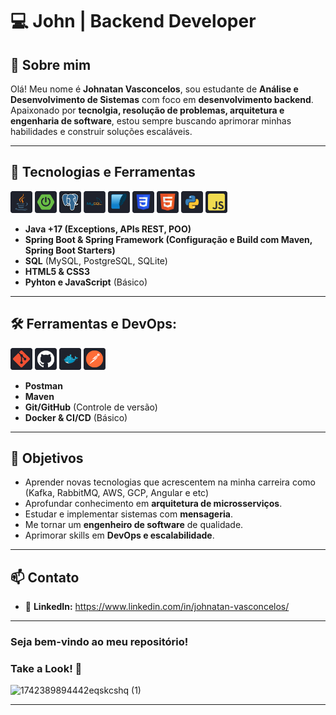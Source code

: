 # 💻 John | Backend Developer

## 👋 Sobre mim

Olá! Meu nome é **Johnatan Vasconcelos**, sou estudante de **Análise e Desenvolvimento de Sistemas** com foco em **desenvolvimento backend**. Apaixonado por **tecnolgia, resolução de problemas, arquitetura e engenharia de software**, estou sempre buscando aprimorar minhas habilidades e construir soluções escaláveis.

---

## 🚀 Tecnologias e Ferramentas

<img alt="Java" height="35" width="35" src="https://github.com/gui-bus/TechIcons/blob/main/Dark/Java.svg"> <img alt="Spring Boot" height="35" width="35" src="https://github.com/gui-bus/TechIcons/blob/main/Dark/Spring Boot.svg">
<img alt="PostgreSql" height="35" width="35" src="https://github.com/gui-bus/TechIcons/blob/main/Dark/Postgresql.svg"> <img alt="MySQL" height="35" width="35" src="https://github.com/gui-bus/TechIcons/blob/main/Dark/MySQL.svg">
<img alt="Sqlite" height="35" width="35" src="https://github.com/gui-bus/TechIcons/blob/main/Dark/SQLite.svg"> <img alt="CSS" height="35" width="35" src="https://github.com/gui-bus/TechIcons/blob/main/Dark/CSS.svg"> <img alt="Html" height="35" width="35" src="https://github.com/gui-bus/TechIcons/blob/main/Dark/HTML.svg"> <img alt="Python" height="35" width="35" src="https://github.com/gui-bus/TechIcons/blob/main/Dark/Python.svg">
<img alt="JavaScript" height="35" width="35" src="https://github.com/gui-bus/TechIcons/blob/main/Dark/Javascript.svg">

- **Java +17 (Exceptions, APIs REST, POO)**
- **Spring Boot & Spring Framework (Configuração e Build com Maven, Spring Boot Starters)**
- **SQL** (MySQL, PostgreSQL, SQLite)
- **HTML5 & CSS3**
- **Pyhton e JavaScript** (Básico)
--- 

## 🛠️ Ferramentas e DevOps:
<img alt="Git" height="35" width="35" src="https://github.com/gui-bus/TechIcons/blob/main/Dark/GIT.svg"> <img alt="Github" height="35" width="35" src="https://github.com/gui-bus/TechIcons/blob/main/Dark/Github.svg">
<img alt="Docker" height="35" width="35" src="https://github.com/gui-bus/TechIcons/blob/main/Dark/Docker.svg"> <img alt="Postman" height="35" width="35" src="https://github.com/gui-bus/TechIcons/blob/main/Dark/Postman.svg">
- **Postman**
- **Maven**
- **Git/GitHub** (Controle de versão)
- **Docker & CI/CD** (Básico)
---

## 🎯 Objetivos
- Aprender novas tecnologias que acrescentem na minha carreira como (Kafka, RabbitMQ, AWS, GCP, Angular e etc)
- Aprofundar conhecimento em **arquitetura de microsserviços**.
- Estudar e implementar sistemas com **mensageria**.
- Me tornar um **engenheiro de software** de qualidade.
- Aprimorar skills em **DevOps e escalabilidade**.
---

## 📫 Contato
- 💼 **LinkedIn:** https://www.linkedin.com/in/johnatan-vasconcelos/
---

### Seja bem-vindo ao meu repositório! 
### Take a Look! 👀
![1742389894442eqskcshq (1)](https://github.com/user-attachments/assets/44ed400d-a5e2-42ed-8359-69b2a1f200d3)

---
